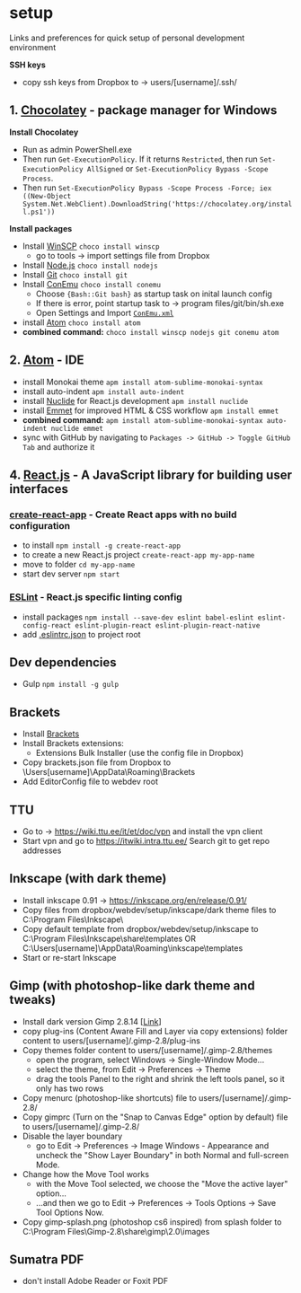 # setup
Links and preferences for quick setup of personal development environment

**SSH keys**
- copy ssh keys from Dropbox to -> users/[username]/.ssh/

## 1. [Chocolatey](https://chocolatey.org/) - package manager for Windows
**Install Chocolatey**
- Run as admin PowerShell.exe
- Then run `Get-ExecutionPolicy`. If it returns `Restricted`, then run `Set-ExecutionPolicy AllSigned` or `Set-ExecutionPolicy Bypass -Scope Process`.
- Then run `Set-ExecutionPolicy Bypass -Scope Process -Force; iex ((New-Object                                              System.Net.WebClient).DownloadString('https://chocolatey.org/install.ps1'))`

**Install packages**
- Install [WinSCP](https://winscp.net) `choco install winscp`
  - go to tools -> import settings file from Dropbox
- Install [Node.js](https://nodejs.org/en/) `choco install nodejs`
- Install [Git](https://git-scm.com/) `choco install git`
- Install [ConEmu](https://conemu.github.io/) `choco install conemu`
  - Choose `{Bash::Git bash}` as startup task on inital launch config
  - If there is error, point startup task to -> program files/git/bin/sh.exe
  - Open Settings and Import [`ConEmu.xml`](ConEmu.xml)
- install [Atom](https://atom.io/) `choco install atom `
- **combined command:** `choco install winscp nodejs git conemu atom`

## 2. [Atom](https://atom.io/) - IDE
- install Monokai theme `apm install atom-sublime-monokai-syntax`
- install auto-indent `apm install auto-indent`
- install [Nuclide](https://nuclide.io/) for React.js development `apm install nuclide`
- install [Emmet](https://emmet.io/) for improved HTML & CSS workflow `apm install emmet`
- **combined command:** `apm install atom-sublime-monokai-syntax auto-indent nuclide emmet`
- sync with GitHub by navigating to `Packages -> GitHub -> Toggle GitHub Tab` and authorize it 

## 4. [React.js](https://reactjs.org/) - A JavaScript library for building user interfaces
### [create-react-app](https://github.com/facebook/create-react-app) - Create React apps with no build configuration
- to install `npm install -g create-react-app`
- to create a new React.js project `create-react-app my-app-name`
- move to folder `cd my-app-name`
- start dev server `npm start`
### [ESLint](https://eslint.org/) - React.js specific linting config
- install packages `npm install --save-dev eslint babel-eslint eslint-config-react eslint-plugin-react eslint-plugin-react-native`
- add [.eslintrc.json](https://github.com/jotttt/setup/blob/master/ESLint/.eslintrc.json) to project root  

## Dev dependencies
- Gulp `npm install -g gulp`

## Brackets
- Install [Brackets](http://brackets.io/)
- Install Brackets extensions:
  - Extensions Bulk Installer (use the config file in Dropbox)
- Copy brackets.json file from Dropbox to \Users\[username]\AppData\Roaming\Brackets
- Add EditorConfig file to webdev root

## TTU
- Go to -> https://wiki.ttu.ee/it/et/doc/vpn and install the vpn client
- Start vpn and go to https://itwiki.intra.ttu.ee/ Search git to get repo addresses

## Inkscape (with dark theme)
- Install inkscape 0.91 -> https://inkscape.org/en/release/0.91/
- Copy files from dropbox/webdev/setup/inkscape/dark theme files to C:\Program Files\Inkscape\
- Copy default template from dropbox/webdev/setup/inkscape to C:\Program Files\Inkscape\share\templates OR C:\Users\[username]\AppData\Roaming\inkscape\templates
- Start or re-start Inkscape

## Gimp (with photoshop-like dark theme and tweaks)
- Install dark version Gimp 2.8.14 [[Link](http://www.partha.com/)]
- copy plug-ins (Content Aware Fill and Layer via copy extensions) folder content to users/[username]/.gimp-2.8/plug-ins
- Copy themes folder content to users/[username]/.gimp-2.8/themes
  - open the program, select Windows -> Single-Window Mode...
  - select the theme, from Edit -> Preferences -> Theme
  - drag the tools Panel to the right and shrink the left tools panel, so it only has two rows
- Copy menurc (photoshop-like shortcuts) file to users/[username]/.gimp-2.8/
- Copy gimprc (Turn on the "Snap to Canvas Edge" option by default) file to users/[username]/.gimp-2.8/
- Disable the layer boundary
  - go to Edit -> Preferences -> Image Windows - Appearance and uncheck the "Show Layer Boundary" in both Normal and full-screen Mode.
- Change how the Move Tool works
  - with the Move Tool selected, we choose the "Move the active layer" option...
  - ...and then we go to Edit -> Preferences -> Tools Options -> Save Tool Options Now.
- Copy gimp-splash.png (photoshop cs6 inspired) from splash folder to C:\Program Files\Gimp-2.8\share\gimp\2.0\images

## Sumatra PDF
- don't install Adobe Reader or Foxit PDF
